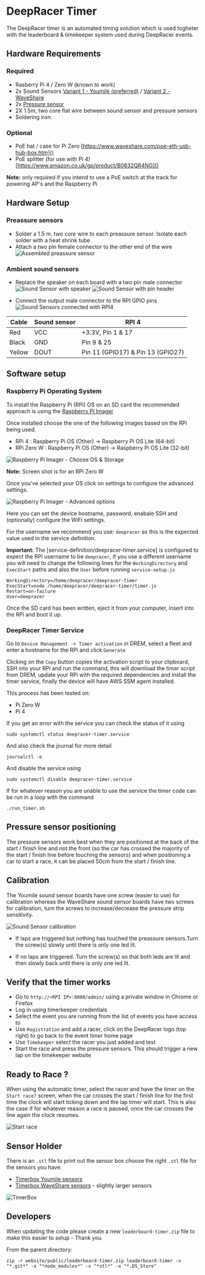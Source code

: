 # DeepRacer Timer

The DeepRacer timer is an automated timing solution which is used togheter with the leaderboard & timekeeper system used during DeepRacer events.

## Hardware Requirements

### Required

- Rasberry Pi 4 / Zero W (known to work)
- 2x Sound Sensors [Variant 1 - Youmile (preferred)](https://www.amazon.co.uk/Youmile-Sensitivity-Microphone-Detection-Arduino/dp/B07Q1BYDS7/ref=sr_1_1_sspa?crid=YZ2AA2SUOG67&keywords=sound+sensor&qid=1655970264&sprefix=sound+sensor%2Caps%2C84&sr=8-1-spons&psc=1&smid=A3BN2T8LLIRB5S&spLa=ZW5jcnlwdGVkUXVhbGlmaWVyPUExMU5PTFY5WTlKTk8wJmVuY3J5cHRlZElkPUEwODEwNzkzM1ZCVU42MDdJQTdVUSZlbmNyeXB0ZWRBZElkPUEwNzMzMTg2MzNISEdLSjhINDRHNCZ3aWRnZXROYW1lPXNwX2F0ZiZhY3Rpb249Y2xpY2tSZWRpcmVjdCZkb05vdExvZ0NsaWNrPXRydWU=) / [Variant 2 - WaveShare](https://www.waveshare.com/sound-sensor.htm)
- 2x [Pressure sensor](https://www.amazon.co.uk/gp/product/B07PM5PTPQ)
- 2X 1.5m, two core flat wire between sound sensor and pressure sensors
- Soldering iron

### Optional

- PoE hat / case for Pi Zero [https://www.waveshare.com/poe-eth-usb-hub-box.htm]()
- PoE splitter (for use with Pi 4) [https://www.amazon.co.uk/gp/product/B0832QR4NG]()

**Note:** only required if you intend to use a PoE switch at the track for powering AP's and the Raspberry Pi

## Hardware Setup

### Preassure sensors

- Solder a 1.5 m, two core wire to each preassure sensor. Isolate each solder with a heat shrink tube
- Attach a two pin female connector to the other end of the wire
  ![Assembled preassure sensor](./docs/images/preassure_sensor_assembled.jpg)

### Ambient sound sensors

- Replace the speaker on each board with a two pin male connector
  ![Sound Sensor with speaker](./docs/images/sound_sensor_with_speaker.jpg)
  ![Sound Sensor with pin header](./docs/images/sound_sensor_with_pin_header.jpg)

- Connect the output male connector to the RPI GPIO pins
  ![Sound Sensors connected with RPI4](./docs/images/sound_sensors_connected_to_rpi4.jpg)

| Cable  | Sound sensor | RPI 4                             |
| ------ | ------------ | --------------------------------- |
| Red    | VCC          | +3.3V, Pin 1 & 17                 |
| Black  | GND          | Pin 9 & 25                        |
| Yellow | DOUT         | Pin 11 (GPIO17) & Pin 13 (GPIO27) |

## Software setup

### Raspberry Pi Operating System

To install the Raspberry Pi (RPi) OS on an SD card the recommended approach is using the [Raspberry Pi Imager](https://www.raspberrypi.com/software/)

Once installed choose the one of the following images based on the RPi being used.

- RPi 4 : Raspberry Pi OS (Other) -> Raspberry Pi OS Lite (64-bit)
- RPi Zero W : Raspberry Pi OS (Other) -> Raspberry Pi OS Lite (32-bit)

![Raspberry Pi Imager - Choose OS & Storage](./docs/images/pi_imager_os.png)

**Note:** Screen shot is for an RPi Zero W

Once you've selected your OS click on settings to configure the advanced settings.

![Raspberry Pi Imager - Advanced options](./docs/images/pi_imager_advanced.png)

Here you can set the device hostname, password, enabale SSH and (optionally) configure the WiFi settings.

For the username we recommend you use: `deepracer` as this is the expected value used in the service definition.

**Important:** The [service-definition/deepracer-timer.service] is configured to expect the RPi username to be `deepracer`, if you use a different username you will need to change the following lines for the `WorkingDirectory` and `ExecStart` paths and also the `User` before running `service-setup.js`

```
WorkingDirectory=/home/deepracer/deepracer-timer
ExecStart=node /home/deepracer/deepracer-timer/timer.js
Restart=on-failure
User=deepracer
```

Once the SD card has been written, eject it from your computer, insert into the RPi and boot it up.

### DeepRacer Timer Service

Go to `Device Management -> Timer activation` in DREM, select a fleet and enter a hostname for the RPi and click `Generate`

Clicking on the `Copy` button copies the activation script to your clipboard, SSH into your RPi and run the command, this will download the timer script from DREM, update your RPi with the required dependencies and install the timer service, finally the device will have AWS SSM agent installed.

This process has been tested on:

- Pi Zero W
- Pi 4

If you get an error with the service you can check the status of it using

    sudo systemctl status deepracer-timer.service

And also check the journal for more detail

    journalctl -e

And disable the service using

    sudo systemctl disable deepracer-timer.service

If for whatever reason you are unable to use the service the timer code can be run in a loop with the command

    ./run_timer.sh

## Pressure sensor positioning

The pressure sensors work best when they are positioned at the back of the start / finish line and not the front (so the car has crossed the majority of the start / finish line before touching the sensors) and when positioning a car to start a race, it can be placed 50cm from the start / finish line.

## Calibration

The Youmile sound sensor boards have one screw (easier to use) for calibration whereas the WaveShare sound sensor boards have two screws for calibration, turn the screws to increase/decrease the pressure strip sensitivity.

![Sound Sensor calibration](./docs/images/sound_sensor_calibration.jpg)

- If laps are triggered but nothing has touched the preassure sensors.Turn the screw(s) slowly until there is only one led lit.

- If no laps are triggered. Turn the screw(s) so that both leds are lit and then slowly back until there is only one led lit.

## Verify that the timer works

- Go to `http://<RPI IP>:8080/admin/` using a private window in Chrome or Firefox
- Log in using timerkeeper credentials
- Select the event you are running from the list of events you have access to
- Use `Registration` and add a racer, click on the DeepRacer logo (top right) to go back to the event timer home page
- Use `Timekeeper` select the racer you just added and test
- Start the race and press the pressure sensors. This should trigger a new lap on the timekeeper website

## Ready to Race ?

When using the automatic timer, select the racer and have the timer on the `Start race?` screen, when the car crosses the start / finish line for the first time the clock will start ticking down and the lap timer will start. This is also the case if for whatever reason a race is paused, once the car crosses the line again the clock resumes.

![Start race](./docs/images/timer.png)

## Sensor Holder

There is an `.stl` file to print out the sensor box choose the right `.stl` file for the sensors you have.

- [Timerbox Youmile sensors](./stl/timerbox_youmile.stl)
- [Timerbox WaveShare sensors](./stl/timerbox_waveshare.stl) - slightly larger sensors

![TimerBox](./docs/images/timerbox.png)

## Developers

When updating the code please create a new `leaderboard-timer.zip` file to make this easier to setup - Thank you.

From the parent directory:

```
zip -r website/public/leaderboard-timer.zip leaderboard-timer -x "*.git*" -x "*node_modules*" -x "*stl*" -x "*.DS_Store"
```
